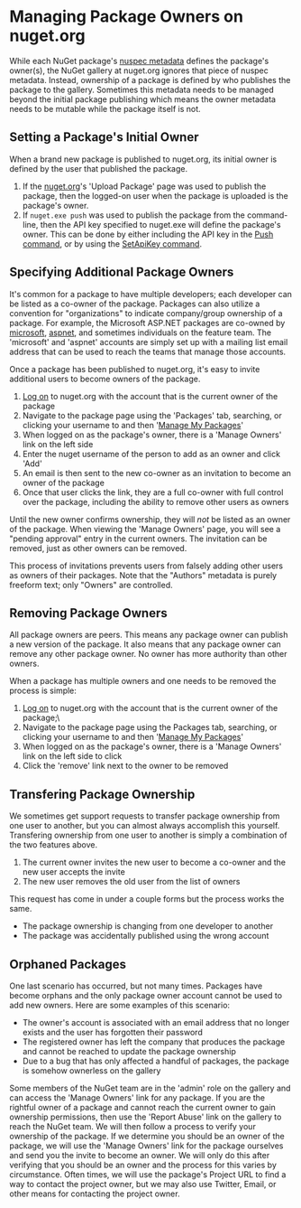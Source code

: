 # Managing Package Owners on nuget.org

While each NuGet package's [nuspec metadata](/ndocs/schema/nuspec) defines the package's owner(s), the NuGet gallery at nuget.org ignores that piece of nuspec metadata.  Instead, ownership of a package is defined by who publishes the package to the gallery.  Sometimes this metadata needs to be managed beyond the initial package publishing which means the owner metadata needs to be mutable while the package itself is not.

## Setting a Package's Initial Owner ##
When a brand new package is published to nuget.org, its initial owner is defined by the user that published the package.

1. If the [nuget.org](https://www.nuget.org)'s 'Upload Package' page was used to publish the package, then the logged-on user when the package is uploaded is the package's owner.
2. If `nuget.exe push` was used to publish the package from the command-line, then the API key specified to nuget.exe will define the package's owner.  This can be done by either including the API key in the [Push command](/ndocs/tools/nuget-cli-reference#push), or by using the [SetApiKey command](/ndocs/tools/nuget-cli-reference#setapikey).

## Specifying Additional Package Owners ##
It's common for a package to have multiple developers; each developer can be listed as a co-owner of the package.  Packages can also utilize a convention for "organizations" to indicate company/group ownership of a package.  For example, the Microsoft ASP.NET packages are co-owned by [microsoft](http://nuget.org/profiles/microsoft), [aspnet](http://nuget.org/profiles/aspnet), and sometimes individuals on the feature team.  The 'microsoft' and 'aspnet' accounts are simply set up with a mailing list email address that can be used to reach the teams that manage those accounts.

Once a package has been published to nuget.org, it's easy to invite additional users to become owners of the package.

1. [Log on](https://nuget.org/users/account/LogOn) to nuget.org with the account that is the current owner of the package
2. Navigate to the package page using the 'Packages' tab, searching, or clicking your username to and then '[Manage My Packages](https://nuget.org/account/Packages)'
3. When logged on as the package's owner, there is a 'Manage Owners' link on the left side
4. Enter the nuget username of the person to add as an owner and click 'Add'
5. An email is then sent to the new co-owner as an invitation to become an owner of the package
6. Once that user clicks the link, they are a full co-owner with full control over the package, including the ability to remove other users as owners

Until the new owner confirms ownership, they will *not* be listed as an owner of the package.  When viewing the 'Manage Owners' page, you will see a "pending approval" entry in the current owners.  The invitation can be removed, just as other owners can be removed.

This process of invitations prevents users from falsely adding other users as owners of their packages.  Note that the "Authors" metadata is purely freeform text; only "Owners" are controlled.

## Removing Package Owners ##
All package owners are peers.  This means any package owner can publish a new version of the package.  It also means that any package owner can remove any other package owner.  No owner has more authority than other owners.

When a package has multiple owners and one needs to be removed the process is simple:

1. [Log on](https://nuget.org/users/account/LogOn) to nuget.org with the account that is the current owner of the package;\
2. Navigate to the package page using the Packages tab, searching, or clicking your username to and then '[Manage My Packages](https://nuget.org/account/Packages)'
3. When logged on as the package's owner, there is a 'Manage Owners' link on the left side to click
4. Click the 'remove' link next to the owner to be removed

## Transfering Package Ownership ##
We sometimes get support requests to transfer package ownership from one user to another, but you can almost always accomplish this yourself.  Transfering ownership from one user to another is simply a combination of the two features above.

1. The current owner invites the new user to become a co-owner and the new user accepts the invite
2. The new user removes the old user from the list of owners

This request has come in under a couple forms but the process works the same.

* The package ownership is changing from one developer to another
* The package was accidentally published using the wrong account

## Orphaned Packages ##
One last scenario has occurred, but not many times.  Packages have become orphans and the only package owner account cannot be used to add new owners.  Here are some examples of this scenario:

* The owner's account is associated with an email address that no longer exists and the user has forgotten their password
* The registered owner has left the company that produces the package and cannot be reached to update the package ownership
* Due to a bug that has only affected a handful of packages, the package is somehow ownerless on the gallery

Some members of the NuGet team are in the 'admin' role on the gallery and can access the 'Manage Owners' link for any package.  If you are the rightful owner of a package and cannot reach the current owner to gain ownership permissions, then use the 'Report Abuse' link on the gallery to reach the NuGet team.  We will then follow a process to verify your ownership of the package.  If we determine you should be an owner of the package, we will use the 'Manage Owners' link for the package ourselves and send you the invite to become an owner.  We will only do this after verifying that you should be an owner and the process for this varies by circumstance.  Often times, we will use the package's Project URL to find a way to contact the project owner, but we may also use Twitter, Email, or other means for contacting the project owner.
